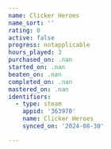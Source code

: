 ```yaml
---
name: Clicker Heroes
name_sort: ''
rating: 0
active: false
progress: notapplicable
hours_played: 3
purchased_on: .nan
started_on: .nan
beaten_on: .nan
completed_on: .nan
mastered_on: .nan
identifiers:
  - type: steam
    appid: '363970'
    name: Clicker Heroes
    synced_on: '2024-08-30'

---
```

